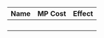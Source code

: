 | Name | MP Cost | Effect |
| ---- | ------- | ------ |
|      |         |        |
|      |         |        |
|      |         |        |
|      |         |        |

